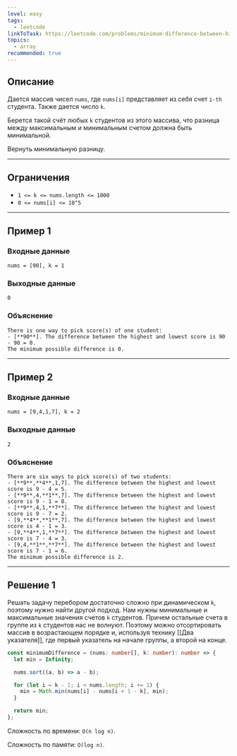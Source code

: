```yaml
---
level: easy
tags:
  - leetcode
linkToTask: https://leetcode.com/problems/minimum-difference-between-highest-and-lowest-of-k-scores/
topics:
  - array
recommended: true
---
```

## Описание

Дается массив чисел `nums`, где `nums[i]` представляет из себя счет `i-th` студента. Также дается число `k`.

Берется такой счёт любых `k` студентов из этого массива, что разница между максимальным и минимальным счетом должна быть минимальной.

Вернуть минимальную разницу.

---
## Ограничения

- `1 <= k <= nums.length <= 1000`
- `0 <= nums[i] <= 10^5`

---
## Пример 1

### Входные данные

```
nums = [90], k = 1
```
### Выходные данные

```
0
```
### Объяснение

```
There is one way to pick score(s) of one student:
- [**90**]. The difference between the highest and lowest score is 90 - 90 = 0.
The minimum possible difference is 0.
```

---
## Пример 2

### Входные данные

```
nums = [9,4,1,7], k = 2
```
### Выходные данные

```
2
```
### Объяснение

```
There are six ways to pick score(s) of two students:
- [**9**,**4**,1,7]. The difference between the highest and lowest score is 9 - 4 = 5.
- [**9**,4,**1**,7]. The difference between the highest and lowest score is 9 - 1 = 8.
- [**9**,4,1,**7**]. The difference between the highest and lowest score is 9 - 7 = 2.
- [9,**4**,**1**,7]. The difference between the highest and lowest score is 4 - 1 = 3.
- [9,**4**,1,**7**]. The difference between the highest and lowest score is 7 - 4 = 3.
- [9,4,**1**,**7**]. The difference between the highest and lowest score is 7 - 1 = 6.
The minimum possible difference is 2.
```

---
## Решение 1

Решать задачу перебором достаточно сложно при динамическом `k`, поэтому нужно найти другой подход. Нам нужны минимальные и максимальные значения счетов `k` студентов. Причем остальные счета в группе из `k` студентов нас не волнуют. Поэтому можно отсортировать массив в возрастающем порядке и, используя технику [[Два указателя]], где первый указатель на начале группы, а второй на конце.

```typescript
const minimumDifference = (nums: number[], k: number): number => {
  let min = Infinity;

  nums.sort((a, b) => a - b);

  for (let i = k - 1; i < nums.length; i += 1) {
    min = Math.min(nums[i] - nums[i + 1 - k], min);
  }

  return min;
};
```

Сложность по времени: `O(n log n)`.

Сложность по памяти: `O(log n)`.